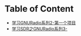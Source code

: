 # Table of Content

* [学习GNURadio系列2-第一个项目](posts/学习GNURadio系列2-第一个项目.md)
* [学习SDR之GNURadio系列3-](posts/学习SDR之GNURadio系列3.md)
